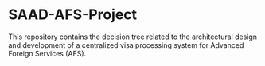 # SAAD-AFS-Project
This repository contains the decision tree related to the architectural design and development of a centralized visa processing system for Advanced Foreign Services (AFS). 
